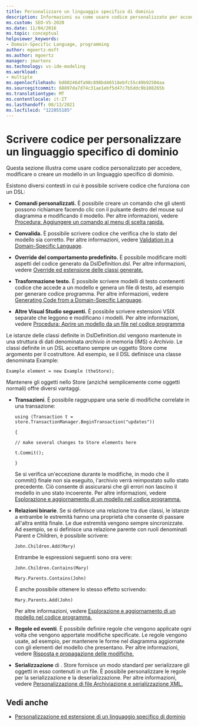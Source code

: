 ```yaml
---
title: Personalizzare un linguaggio specifico di dominio
description: Informazioni su come usare codice personalizzato per accedere, modificare o creare un modello in un linguaggio specifico di dominio (DSL).
ms.custom: SEO-VS-2020
ms.date: 11/04/2016
ms.topic: conceptual
helpviewer_keywords:
- Domain-Specific Language, programming
author: mgoertz-msft
ms.author: mgoertz
manager: jmartens
ms.technology: vs-ide-modeling
ms.workload:
- multiple
ms.openlocfilehash: bd80246dfa98c898bd46518ebfc55c49b92504aa
ms.sourcegitcommit: 68897da7d74c31ae1ebf5d47c7b5ddc9b108265b
ms.translationtype: MT
ms.contentlocale: it-IT
ms.lasthandoff: 08/13/2021
ms.locfileid: "122055185"
---
```

# <a name="write-code-to-customize-a-domain-specific-language"></a>Scrivere codice per personalizzare un linguaggio specifico di dominio

Questa sezione illustra come usare codice personalizzato per accedere, modificare o creare un modello in un linguaggio specifico di dominio.

Esistono diversi contesti in cui è possibile scrivere codice che funziona con un DSL:

- **Comandi personalizzati.** È possibile creare un comando che gli utenti possono richiamare facendo clic con il pulsante destro del mouse sul diagramma e modificando il modello. Per altre informazioni, vedere [Procedura: Aggiungere un comando al menu di scelta rapida.](../modeling/how-to-add-a-command-to-the-shortcut-menu.md)

- **Convalida.** È possibile scrivere codice che verifica che lo stato del modello sia corretto. Per altre informazioni, vedere [Validation in a Domain-Specific Language](../modeling/validation-in-a-domain-specific-language.md).

- **Override del comportamento predefinito.** È possibile modificare molti aspetti del codice generato da DslDefinition.dsl. Per altre informazioni, vedere [Override ed estensione delle classi generate.](../modeling/overriding-and-extending-the-generated-classes.md)

- **Trasformazione testo.** È possibile scrivere modelli di testo contenenti codice che accede a un modello e genera un file di testo, ad esempio per generare codice programma. Per altre informazioni, vedere [Generating Code from a Domain-Specific Language](../modeling/generating-code-from-a-domain-specific-language.md).

- **Altre Visual Studio seguenti.** È possibile scrivere estensioni VSIX separate che leggono e modificano i modelli. Per altre informazioni, vedere [Procedura: Aprire un modello da un file nel codice programma](../modeling/how-to-open-a-model-from-file-in-program-code.md)

Le istanze delle classi definite in DslDefinition.dsl vengono mantenute in una struttura di dati denominata *archivio in* memoria (IMS) o *Archivio*. Le classi definite in un DSL accettano sempre un oggetto Store come argomento per il costruttore. Ad esempio, se il DSL definisce una classe denominata Example:

`Example element = new Example (theStore);`

Mantenere gli oggetti nello Store (anziché semplicemente come oggetti normali) offre diversi vantaggi.

- **Transazioni**. È possibile raggruppare una serie di modifiche correlate in una transazione:

     `using (Transaction t = store.TransactionManager.BeginTransaction("updates"))`

     `{`

     `// make several changes to Store elements here`

     `t.Commit();`

     `}`

     Se si verifica un'eccezione durante le modifiche, in modo che il commit() finale non sia eseguito, l'archivio verrà reimpostato sullo stato precedente. Ciò consente di assicurarsi che gli errori non lascino il modello in uno stato incoerente. Per altre informazioni, vedere [Esplorazione e aggiornamento di un modello nel codice programma.](../modeling/navigating-and-updating-a-model-in-program-code.md)

- **Relazioni binarie**. Se si definisce una relazione tra due classi, le istanze a entrambe le estremità hanno una proprietà che consente di passare all'altra entità finale. Le due estremità vengono sempre sincronizzate. Ad esempio, se si definisce una relazione parente con ruoli denominati Parent e Children, è possibile scrivere:

     `John.Children.Add(Mary)`

     Entrambe le espressioni seguenti sono ora vere:

     `John.Children.Contains(Mary)`

     `Mary.Parents.Contains(John)`

     È anche possibile ottenere lo stesso effetto scrivendo:

     `Mary.Parents.Add(John)`

     Per altre informazioni, vedere [Esplorazione e aggiornamento di un modello nel codice programma.](../modeling/navigating-and-updating-a-model-in-program-code.md)

- **Regole ed eventi**. È possibile definire regole che vengono applicate ogni volta che vengono apportate modifiche specificate. Le regole vengono usate, ad esempio, per mantenere le forme nel diagramma aggiornate con gli elementi del modello che presentano. Per altre informazioni, vedere [Risposta e propagazione delle modifiche.](../modeling/responding-to-and-propagating-changes.md)

- **Serializzazione** di . Store fornisce un modo standard per serializzare gli oggetti in esso contenuti in un file. È possibile personalizzare le regole per la serializzazione e la deserializzazione. Per altre informazioni, vedere [Personalizzazione di file Archiviazione e serializzazione XML.](../modeling/customizing-file-storage-and-xml-serialization.md)

## <a name="see-also"></a>Vedi anche

- [Personalizzazione ed estensione di un linguaggio specifico di dominio](../modeling/customizing-and-extending-a-domain-specific-language.md)